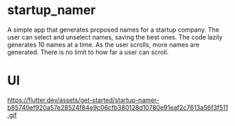 # startup_namer
A simple app that generates proposed names for a startup company. The user can select and unselect names, saving the best ones. The code lazily generates 10 names at a time. As the user scrolls, more names are generated. There is no limit to how far a user can scroll.

# UI 

https://flutter.dev/assets/get-started/startup-namer-b85740ef920a57e28524f84e9c06cfb380128d10780e91eaf2c7613a56f3f511.gif


